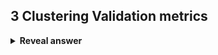 ## 3 Clustering Validation metrics
<details>
<summary><b>Reveal answer</b></summary>
- External validation: measure how the labels compare to externally supplied class labels<br>- Internal validation: Measure whether points that should be close/far are really close/far<br>- Relative validation: Compare multiple clustering algorithms are see if they agree
</details>

